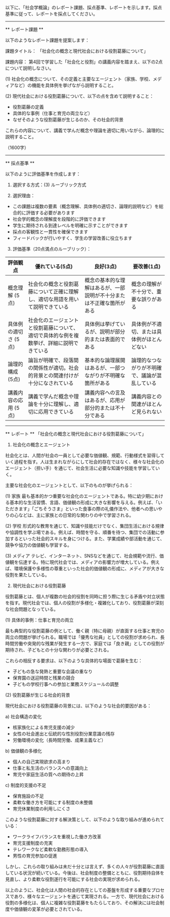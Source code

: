 以下に、「社会学概論」のレポート課題、採点基準、レポートを示します。採点基準に従って、レポートを採点してください。

---------------------------------------
** レポート課題 **

以下のようなレポート課題を提案します：

課題タイトル：
「社会化の概念と現代社会における役割葛藤について」

課題内容：
第4回で学習した「社会化と役割」の講義内容を踏まえ、以下の2点について説明しなさい。

(1) 社会化の概念について、その定義と主要なエージェント（家族、学校、メディアなど）の機能を具体例を挙げながら説明すること。

(2) 現代社会における役割葛藤について、以下の点を含めて説明すること：
   - 役割葛藤の定義
   - 具体的な事例（仕事と育児の両立など）
   - なぜそのような役割葛藤が生じるのか、その社会的背景

これらの内容について、講義で学んだ概念や理論を適切に用いながら、論理的に説明すること。

（1600字）

---------------------------------------
** 採点基準 **

以下のように評価基準を作成します：

1. 選択する方式：(3) ルーブリック方式

2. 選択理由：
- この課題は複数の要素（概念理解、具体例の適切さ、論理的説明など）を総合的に評価する必要があります
- 社会学的概念の理解度を段階的に評価できます
- 学生に期待される到達レベルを明確に示すことができます
- 採点の客観性と一貫性を確保できます
- フィードバックが行いやすく、学生の学習改善に役立ちます

3. 評価基準（20点満点のルーブリック）：

| 評価観点 | 優れている(5点) | 良好(3点) | 要改善(1点) |
|----------|----------------|-----------|------------|
| 概念理解 (5点) | 社会化の概念と役割葛藤について正確に理解し、適切な用語を用いて説明できている | 概念の基本的な理解はあるが、一部説明が不十分または不正確な箇所がある | 概念の理解が不十分で、重要な誤りがある |
| 具体例の適切さ (5点) | 社会化のエージェントと役割葛藤について、適切で具体的な例を複数挙げ、詳細に説明できている | 具体例は挙げているが、説明が部分的または表面的である | 具体例が不適切、または具体例がほとんどない |
| 論理的構成 (5点) | 論旨が明確で、段落間の関係性が適切。社会的背景との関連付けが十分になされている | 基本的な論理展開はあるが、一部つながりが不明確な箇所がある | 論理的なつながりが不明確で、議論が混乱している |
| 講義内容の応用 (5点) | 講義で学んだ概念や理論を十分に理解し、適切に応用できている | 講義内容への言及はあるが、応用が部分的または不十分である | 講義内容との関連がほとんど見られない |

---------------------------------------
** レポート **
「社会化の概念と現代社会における役割葛藤について」

1. 社会化の概念とエージェント

社会化とは、人間が社会の一員として必要な価値観、規範、行動様式を習得していく過程を指す。人は生まれながらにして社会的存在ではなく、様々な社会化のエージェント（担い手）を通じて、社会生活に必要な知識や技能を学習していく。

主要な社会化のエージェントとして、以下のものが挙げられる：

(1) 家族
最も基本的かつ重要な社会化のエージェントである。特に幼少期における基本的な生活習慣、言語、価値観の形成に大きな影響を与える。例えば、「いただきます」「ごちそうさま」といった食事の際の礼儀作法や、他者への思いやりの心などは、主に家族との日常的な関わりの中で学習される。

(2) 学校
形式的な教育を通じて、知識や技能だけでなく、集団生活における規律や協調性を学ぶ場である。例えば、時間を守る、順番を待つ、集団での活動に参加するといった社会的スキルを身につける。また、学業成績や部活動を通じて、競争や協力の価値観も学習する。

(3) メディア
テレビ、インターネット、SNSなどを通じて、社会規範や流行、価値観を伝達する。特に現代社会では、メディアの影響力が増大している。例えば、環境保護や多様性の尊重といった社会的価値観の形成に、メディアが大きな役割を果たしている。

2. 現代社会における役割葛藤

役割葛藤とは、個人が複数の社会的役割を同時に担う際に生じる矛盾や対立状態を指す。現代社会では、個人の役割が多様化・複雑化しており、役割葛藤が深刻な社会問題となっている。

(1) 具体的事例：仕事と育児の両立

最も典型的な役割葛藤の例として、働く親（特に母親）が直面する仕事と育児の両立の問題が挙げられる。職場では「優秀な社員」としての役割が求められ、長時間労働や突発的な残業が発生する一方で、家庭では「良き親」としての役割が期待され、子どもとの十分な関わりが必要とされる。

これらの相反する要求は、以下のような具体的な場面で葛藤を生む：
- 子どもの急な発熱と重要な会議の重なり
- 保育園の送迎時間と残業の競合
- 子どもの学校行事への参加と業務スケジュールの調整

(2) 役割葛藤が生じる社会的背景

現代社会における役割葛藤の背景には、以下のような社会的要因がある：

a) 社会構造の変化
- 核家族化による育児支援の減少
- 女性の社会進出と伝統的な性別役割分業意識の残存
- 労働環境の変化（長時間労働、成果主義など）

b) 価値観の多様化
- 個人の自己実現欲求の高まり
- 仕事と私生活のバランスへの意識向上
- 育児や家庭生活の質への期待の上昇

c) 制度的支援の不足
- 保育施設の不足
- 柔軟な働き方を可能にする制度の未整備
- 育児休業制度の利用しにくさ

このような役割葛藤に対する解決策として、以下のような取り組みが進められている：
- ワークライフバランスを重視した働き方改革
- 育児支援制度の充実
- テレワークなど柔軟な勤務形態の導入
- 男性の育児参加の促進

しかし、これらの取り組みは未だ十分とは言えず、多くの人々が役割葛藤に直面している状況が続いている。今後は、社会制度の整備とともに、役割期待自体を見直し、より柔軟な役割遂行を可能にする社会の実現が求められる。

以上のように、社会化は人間の社会的存在としての基盤を形成する重要なプロセスであり、様々なエージェントを通じて実現される。一方で、現代社会における役割の多様化は、個人に複雑な役割葛藤をもたらしており、その解決には社会制度や価値観の変革が必要とされている。


